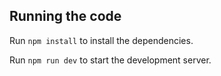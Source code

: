   ## Running the code

  Run `npm install` to install the dependencies.

  Run `npm run dev` to start the development server.
  